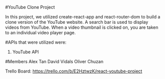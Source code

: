 #YouTube Clone Project

In this project, we utilized create-react-app and react-router-dom to build a clone version of the YouTube website. A search bar is used to display videos from YouTube. When a video thumbnail is clicked on, you are taken to an individual video player page. 

#APIs that were utilized were: 
1. YouTube API

#Members
Alex Tan
David Vidals
Oliver Chuzan

Trello Board: https://trello.com/b/E2HztwzK/react-youtube-project
